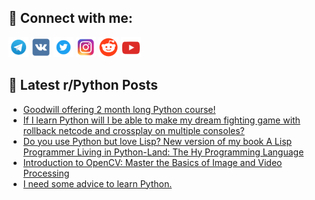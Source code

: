 ## 🔎 Connect with me:
[<img src="https://github.com/bullbesh/bullbesh/blob/main/images/Telegram.png" width="32" height="32" />](https://t.me/bullbesh)
[<img src="https://github.com/bullbesh/bullbesh/blob/main/images/VK.png" width="32" height="32" />](https://vk.com/bullbesh)
[<img src="https://github.com/bullbesh/bullbesh/blob/main/images/Twitter.png" width="32" height="32" />](https://twitter.com/bullbesh1)
[<img src="https://github.com/bullbesh/bullbesh/blob/main/images/Instagram.png" width="32" height="32" />](https://www.instagram.com/bullbesh)
[<img src="https://github.com/bullbesh/bullbesh/blob/main/images/Reddit.png" width="32" height="32" />](https://www.reddit.com/user/bullbesh)
[<img src="https://github.com/bullbesh/bullbesh/blob/main/images/YouTube.png" width="32" height="32" />](https://www.youtube.com/channel/UCtfjRs6uzgq5mfm8S06WTcg)

## 📕 Latest r/Python Posts
<!-- BLOG-POST-LIST:START -->
- [Goodwill offering 2 month long Python course!](https://www.reddit.com/r/Python/comments/13rv03z/goodwill_offering_2_month_long_python_course/)
- [If I learn Python will I be able to make my dream fighting game with rollback netcode and crossplay on multiple consoles?](https://www.reddit.com/r/Python/comments/13rudxe/if_i_learn_python_will_i_be_able_to_make_my_dream/)
- [Do you use Python but love Lisp? New version of my book A Lisp Programmer Living in Python-Land: The Hy Programming Language](https://www.reddit.com/r/Python/comments/13rtjzc/do_you_use_python_but_love_lisp_new_version_of_my/)
- [Introduction to OpenCV: Master the Basics of Image and Video Processing](https://www.reddit.com/r/Python/comments/13rs2pv/introduction_to_opencv_master_the_basics_of_image/)
- [I need some advice to learn Python.](https://www.reddit.com/r/Python/comments/13rrqj8/i_need_some_advice_to_learn_python/)
<!-- BLOG-POST-LIST:END -->
